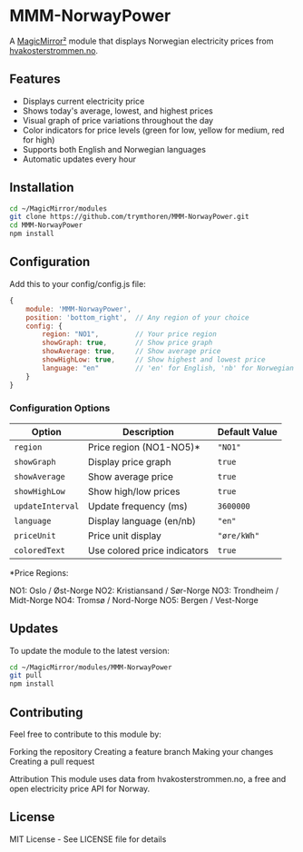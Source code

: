 # MMM-NorwayPower

A [MagicMirror²](https://github.com/MichMich/MagicMirror) module that displays Norwegian electricity prices from [hvakosterstrommen.no](https://www.hvakosterstrommen.no/).

## Features
- Displays current electricity price
- Shows today's average, lowest, and highest prices
- Visual graph of price variations throughout the day
- Color indicators for price levels (green for low, yellow for medium, red for high)
- Supports both English and Norwegian languages
- Automatic updates every hour

## Installation

```bash
cd ~/MagicMirror/modules
git clone https://github.com/trymthoren/MMM-NorwayPower.git
cd MMM-NorwayPower
npm install
```

## Configuration

Add this to your config/config.js file:

```javascript
{
    module: 'MMM-NorwayPower',
    position: 'bottom_right',  // Any region of your choice
    config: {
        region: "NO1",         // Your price region
        showGraph: true,       // Show price graph
        showAverage: true,     // Show average price
        showHighLow: true,     // Show highest and lowest price
        language: "en"         // 'en' for English, 'nb' for Norwegian
    }
}
```
### Configuration Options

| Option           | Description                   | Default Value |
|-----------------|-------------------------------|---------------|
| `region`        | Price region (NO1-NO5)*       | `"NO1"`      |
| `showGraph`     | Display price graph           | `true`       |
| `showAverage`   | Show average price            | `true`       |
| `showHighLow`   | Show high/low prices          | `true`       |
| `updateInterval`| Update frequency (ms)         | `3600000`    |
| `language`      | Display language (en/nb)      | `"en"`       |
| `priceUnit`     | Price unit display            | `"øre/kWh"`  |
| `coloredText`   | Use colored price indicators  | `true`       |

*Price Regions:

NO1: Oslo / Øst-Norge
NO2: Kristiansand / Sør-Norge
NO3: Trondheim / Midt-Norge
NO4: Tromsø / Nord-Norge
NO5: Bergen / Vest-Norge

## Updates
To update the module to the latest version:

```bash
cd ~/MagicMirror/modules/MMM-NorwayPower
git pull
npm install
```
## Contributing
Feel free to contribute to this module by:

Forking the repository
Creating a feature branch
Making your changes
Creating a pull request

Attribution
This module uses data from hvakosterstrommen.no, a free and open electricity price API for Norway.

## License

MIT License - See LICENSE file for details

